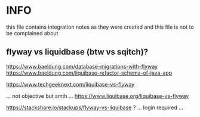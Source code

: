 # INFO

this file contains integration notes as they were created and this file is not to be complained about

## flyway vs liquidbase (btw vs sqitch)?

https://www.baeldung.com/database-migrations-with-flyway
https://www.baeldung.com/liquibase-refactor-schema-of-java-app

https://www.techgeeknext.com/liquibase-vs-flyway

... not objective but smth ...
https://www.liquibase.org/liquibase-vs-flyway

https://stackshare.io/stackups/flyway-vs-liquibase ? ... login required ...
